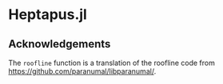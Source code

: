 # Heptapus.jl

## Acknowledgements

The `roofline` function is a translation of the roofline code from
<https://github.com/paranumal/libparanumal/>.
